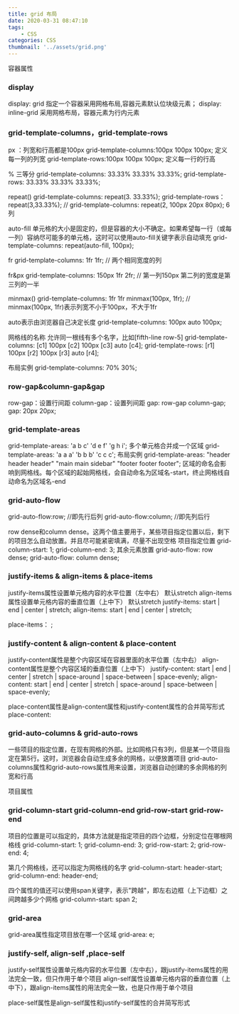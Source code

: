 ```yaml
---
title: grid 布局
date: 2020-03-31 08:47:10
tags:
    - CSS
categories: CSS
thumbnail: '../assets/grid.png'
---
```

容器属性
### display

display: grid 指定一个容器采用网格布局,容器元素默认位块级元素；
display: inline-grid 采用网格布局，容器元素为行内元素
<!-- more -->
### grid-template-columns，grid-template-rows

px ：列宽和行高都是100px
grid-template-columns:100px 100px 100px; 定义每一列的列宽
grid-template-rows:100px 100px 100px; 定义每一行的行高

% 三等分
grid-template-columns: 33.33% 33.33% 33.33%;
grid-template-rows: 33.33% 33.33% 33.33%;

repeat()
grid-template-columns: repeat(3. 33.33%);
grid-template-rows：repeat(3,33.33%);
// grid-template-columns: repeat(2, 100px 20px 80px); 6列

auto-fill
单元格的大小是固定的，但是容器的大小不确定。如果希望每一行（或每一列）容纳尽可能多的单元格，这时可以使用auto-fill关键字表示自动填充
grid-template-columns: repeat(auto-fill, 100px);

fr
grid-template-columns: 1fr 1fr; // 两个相同宽度的列

fr&px
grid-template-columns: 150px 1fr 2fr; // 第一列150px 第二列的宽度是第三列的一半

minmax()
grid-template-columns: 1fr 1fr minmax(100px, 1fr); // minmax(100px, 1fr)表示列宽不小于100px，不大于1fr

auto表示由浏览器自己决定长度
grid-template-columns: 100px auto 100px; 

网格线的名称
允许同一根线有多个名字，比如[fifth-line row-5]
grid-template-columns: [c1] 100px [c2] 100px [c3] auto [c4];
grid-template-rows: [r1] 100px [r2] 100px [r3] auto [r4];

布局实例
grid-template-columns: 70% 30%;

### row-gap&column-gap&gap

row-gap：设置行间距 column-gap：设置列间距
gap: row-gap column-gap;
gap: 20px 20px;

### grid-template-areas
 grid-template-areas: 'a b c'
                       'd e f'
                       'g h i';
多个单元格合并成一个区域
grid-template-areas: 'a a a'
                     'b b b'
                     'c c c';
布局实例
grid-template-areas: "header header header"
                     "main main sidebar"
                     "footer footer footer";
区域的命名会影响到网格线。每个区域的起始网格线，会自动命名为区域名-start，终止网格线自动命名为区域名-end

### grid-auto-flow

grid-auto-flow:row; //即先行后列
grid-auto-flow:column; //即先列后行

row dense和column dense。这两个值主要用于，某些项目指定位置以后，剩下的项目怎么自动放置。并且尽可能紧密填满，尽量不出现空格
项目指定位置
grid-column-start: 1;
grid-column-end: 3; 
其余元素放置
grid-auto-flow: row dense;
grid-auto-flow: column dense;

### justify-items & align-items & place-items
justify-items属性设置单元格内容的水平位置（左中右） 默认stretch
align-items属性设置单元格内容的垂直位置（上中下） 默认stretch
justify-items: start | end | center | stretch;
align-items: start | end | center | stretch;

place-items： <align-items> <justify-items>;

### justify-content & align-content & place-content
justify-content属性是整个内容区域在容器里面的水平位置（左中右）
align-content属性是整个内容区域的垂直位置（上中下）
justify-content: start | end | center | stretch | space-around | space-between | space-evenly;
align-content: start | end | center | stretch | space-around | space-between | space-evenly;  

place-content属性是align-content属性和justify-content属性的合并简写形式
place-content: <align-content> <justify-content>

### grid-auto-columns & grid-auto-rows
一些项目的指定位置，在现有网格的外部。比如网格只有3列，但是某一个项目指定在第5行。这时，浏览器会自动生成多余的网格，以便放置项目
grid-auto-columns属性和grid-auto-rows属性用来设置，浏览器自动创建的多余网格的列宽和行高

项目属性
### grid-column-start grid-column-end grid-row-start grid-row-end 
项目的位置是可以指定的，具体方法就是指定项目的四个边框，分别定位在哪根网格线
grid-column-start: 1;
grid-column-end: 3;
grid-row-start: 2;
grid-row-end: 4;

第几个网格线，还可以指定为网格线的名字
grid-column-start: header-start;
grid-column-end: header-end;

四个属性的值还可以使用span关键字，表示"跨越"，即左右边框（上下边框）之间跨越多少个网格
grid-column-start: span 2;

### grid-area
grid-area属性指定项目放在哪一个区域
grid-area: e;

### justify-self, align-self ,place-self
justify-self属性设置单元格内容的水平位置（左中右），跟justify-items属性的用法完全一致，但只作用于单个项目
align-self属性设置单元格内容的垂直位置（上中下），跟align-items属性的用法完全一致，也是只作用于单个项目

place-self属性是align-self属性和justify-self属性的合并简写形式